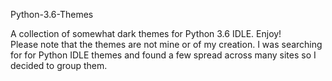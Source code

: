 Python-3.6-Themes

A collection of somewhat dark themes for Python 3.6 IDLE.  Enjoy!  
Please note that the themes are not mine or of my creation.  I was searching for for Python IDLE themes and found a few spread across many sites so I decided to group them.


